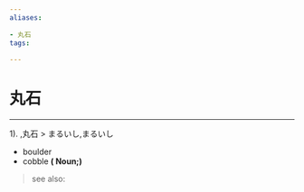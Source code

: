 ```yaml
---
aliases:
    
- 丸石
tags:
    
---
```


# 丸石
---
1).
,丸石 > まるいし,まるいし

- boulder
- cobble
**( Noun;)**
> see also: 
            